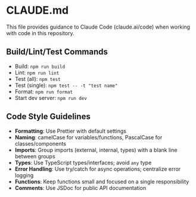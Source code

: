 # CLAUDE.md

This file provides guidance to Claude Code (claude.ai/code) when working with code in this repository.

## Build/Lint/Test Commands
- Build: `npm run build`
- Lint: `npm run lint` 
- Test (all): `npm test`
- Test (single): `npm test -- -t "test name"`
- Format: `npm run format`
- Start dev server: `npm run dev`

## Code Style Guidelines
- **Formatting**: Use Prettier with default settings
- **Naming**: camelCase for variables/functions, PascalCase for classes/components
- **Imports**: Group imports (external, internal, types) with a blank line between groups
- **Types**: Use TypeScript types/interfaces; avoid `any` type
- **Error Handling**: Use try/catch for async operations; centralize error logging
- **Functions**: Keep functions small and focused on a single responsibility
- **Comments**: Use JSDoc for public API documentation